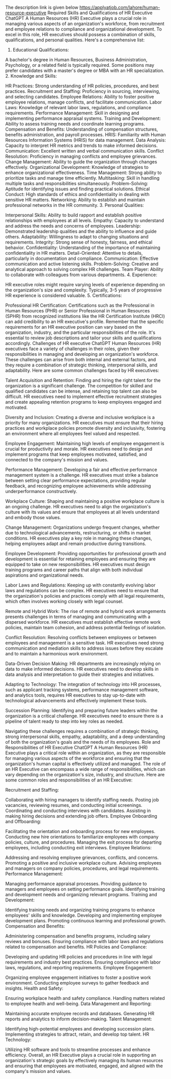 The description link is given below
https://applyatjob.com/lahore/human-resource-executive
Required Skills and Qualifications of HR Executive
ChatGPT
A Human Resources (HR) Executive plays a crucial role in managing various aspects of an organization's workforce, from recruitment and employee relations to compliance and organizational development. To excel in this role, HR executives should possess a combination of skills, qualifications, and personal qualities. Here's a comprehensive list:

1. Educational Qualifications:

A bachelor's degree in Human Resources, Business Administration, Psychology, or a related field is typically required. Some positions may prefer candidates with a master's degree or MBA with an HR specialization.
2. Knowledge and Skills:

HR Practices: Strong understanding of HR policies, procedures, and best practices.
Recruitment and Staffing: Proficiency in sourcing, interviewing, and selecting candidates.
Employee Relations: Ability to foster positive employee relations, manage conflicts, and facilitate communication.
Labor Laws: Knowledge of relevant labor laws, regulations, and compliance requirements.
Performance Management: Skill in designing and implementing performance appraisal systems.
Training and Development: Ability to assess training needs and coordinate learning programs.
Compensation and Benefits: Understanding of compensation structures, benefits administration, and payroll processes.
HRIS: Familiarity with Human Resources Information Systems (HRIS) for data management.
Data Analysis: Capacity to interpret HR metrics and trends to make informed decisions.
Communication: Excellent written and verbal communication skills.
Conflict Resolution: Proficiency in managing conflicts and employee grievances.
Change Management: Ability to guide the organization through changes effectively.
Organizational Development: Knowledge of strategies to enhance organizational effectiveness.
Time Management: Strong ability to prioritize tasks and manage time efficiently.
Multitasking: Skill in handling multiple tasks and responsibilities simultaneously.
Problem-Solving: Aptitude for identifying issues and finding practical solutions.
Ethical Conduct: High standards of ethics and confidentiality in dealing with sensitive HR matters.
Networking: Ability to establish and maintain professional networks in the HR community.
3. Personal Qualities:

Interpersonal Skills: Ability to build rapport and establish positive relationships with employees at all levels.
Empathy: Capacity to understand and address the needs and concerns of employees.
Leadership: Demonstrated leadership qualities and the ability to influence and guide others.
Adaptability: Willingness to adapt to changing situations and requirements.
Integrity: Strong sense of honesty, fairness, and ethical behavior.
Confidentiality: Understanding of the importance of maintaining confidentiality in HR matters.
Detail-Oriented: Attentive to details, particularly in documentation and compliance.
Communication: Effective communication and active listening skills.
Problem-Solving: Creative and analytical approach to solving complex HR challenges.
Team Player: Ability to collaborate with colleagues from various departments.
4. Experience:

HR executive roles might require varying levels of experience depending on the organization's size and complexity. Typically, 3-5 years of progressive HR experience is considered valuable.
5. Certifications:

Professional HR Certification: Certifications such as the Professional in Human Resources (PHR) or Senior Professional in Human Resources (SPHR) from recognized institutions like the HR Certification Institute (HRCI) can add credibility to an HR executive's profile.
Remember that the specific requirements for an HR executive position can vary based on the organization, industry, and the particular responsibilities of the role. It's essential to review job descriptions and tailor your skills and qualifications accordingly.
Challenges  of HR executive
ChatGPT
Human Resources (HR) executives face a variety of challenges in their roles, given their responsibilities in managing and developing an organization's workforce. These challenges can arise from both internal and external factors, and they require a combination of strategic thinking, interpersonal skills, and adaptability. Here are some common challenges faced by HR executives:

Talent Acquisition and Retention: Finding and hiring the right talent for the organization is a significant challenge. The competition for skilled and qualified candidates can be intense, and retaining top talent can also be difficult. HR executives need to implement effective recruitment strategies and create appealing retention programs to keep employees engaged and motivated.

Diversity and Inclusion: Creating a diverse and inclusive workplace is a priority for many organizations. HR executives must ensure that their hiring practices and workplace policies promote diversity and inclusivity, fostering an environment where all employees feel valued and respected.

Employee Engagement: Maintaining high levels of employee engagement is crucial for productivity and morale. HR executives need to design and implement programs that keep employees motivated, satisfied, and connected to the company's mission and values.

Performance Management: Developing a fair and effective performance management system is a challenge. HR executives must strike a balance between setting clear performance expectations, providing regular feedback, and recognizing employee achievements while addressing underperformance constructively.

Workplace Culture: Shaping and maintaining a positive workplace culture is an ongoing challenge. HR executives need to align the organization's culture with its values and ensure that employees at all levels understand and embody those values.

Change Management: Organizations undergo frequent changes, whether due to technological advancements, restructuring, or shifts in market conditions. HR executives play a key role in managing these changes, helping employees adapt and remain productive during transitions.

Employee Development: Providing opportunities for professional growth and development is essential for retaining employees and ensuring they are equipped to take on new responsibilities. HR executives must design training programs and career paths that align with both individual aspirations and organizational needs.

Labor Laws and Regulations: Keeping up with constantly evolving labor laws and regulations can be complex. HR executives need to ensure that the organization's policies and practices comply with all legal requirements, which often involves working closely with legal counsel.

Remote and Hybrid Work: The rise of remote and hybrid work arrangements presents challenges in terms of managing and communicating with a dispersed workforce. HR executives must establish effective remote work policies, maintain team cohesion, and address potential feelings of isolation.

Conflict Resolution: Resolving conflicts between employees or between employees and management is a sensitive task. HR executives need strong communication and mediation skills to address issues before they escalate and to maintain a harmonious work environment.

Data-Driven Decision Making: HR departments are increasingly relying on data to make informed decisions. HR executives need to develop skills in data analysis and interpretation to guide their strategies and initiatives.

Adapting to Technology: The integration of technology into HR processes, such as applicant tracking systems, performance management software, and analytics tools, requires HR executives to stay up-to-date with technological advancements and effectively implement these tools.

Succession Planning: Identifying and preparing future leaders within the organization is a critical challenge. HR executives need to ensure there is a pipeline of talent ready to step into key roles as needed.

Navigating these challenges requires a combination of strategic thinking, strong interpersonal skills, empathy, adaptability, and a deep understanding of both the organization's goals and the needs of its employees.
Role and Responsibilities of HR Executive
ChatGPT
A Human Resources (HR) Executive plays a critical role within an organization, as they are responsible for managing various aspects of the workforce and ensuring that the organization's human capital is effectively utilized and managed. The role of an HR Executive can encompass a wide range of responsibilities, which can vary depending on the organization's size, industry, and structure. Here are some common roles and responsibilities of an HR Executive:

Recruitment and Staffing:

Collaborating with hiring managers to identify staffing needs.
Posting job vacancies, reviewing resumes, and conducting initial screenings.
Coordinating and conducting interviews with candidates.
Assisting in making hiring decisions and extending job offers.
Employee Onboarding and Offboarding:

Facilitating the orientation and onboarding process for new employees.
Conducting new hire orientations to familiarize employees with company policies, culture, and procedures.
Managing the exit process for departing employees, including conducting exit interviews.
Employee Relations:

Addressing and resolving employee grievances, conflicts, and concerns.
Promoting a positive and inclusive workplace culture.
Advising employees and managers on company policies, procedures, and legal requirements.
Performance Management:

Managing performance appraisal processes.
Providing guidance to managers and employees on setting performance goals.
Identifying training and development needs and organizing relevant programs.
Training and Development:

Identifying training needs and organizing training programs to enhance employees' skills and knowledge.
Developing and implementing employee development plans.
Promoting continuous learning and professional growth.
Compensation and Benefits:

Administering compensation and benefits programs, including salary reviews and bonuses.
Ensuring compliance with labor laws and regulations related to compensation and benefits.
HR Policies and Compliance:

Developing and updating HR policies and procedures in line with legal requirements and industry best practices.
Ensuring compliance with labor laws, regulations, and reporting requirements.
Employee Engagement:

Organizing employee engagement initiatives to foster a positive work environment.
Conducting employee surveys to gather feedback and insights.
Health and Safety:

Ensuring workplace health and safety compliance.
Handling matters related to employee health and well-being.
Data Management and Reporting:

Maintaining accurate employee records and databases.
Generating HR reports and analytics to inform decision-making.
Talent Management:

Identifying high-potential employees and developing succession plans.
Implementing strategies to attract, retain, and develop top talent.
HR Technology:

Utilizing HR software and tools to streamline processes and enhance efficiency.
Overall, an HR Executive plays a crucial role in supporting an organization's strategic goals by effectively managing its human resources and ensuring that employees are motivated, engaged, and aligned with the company's mission and values.















